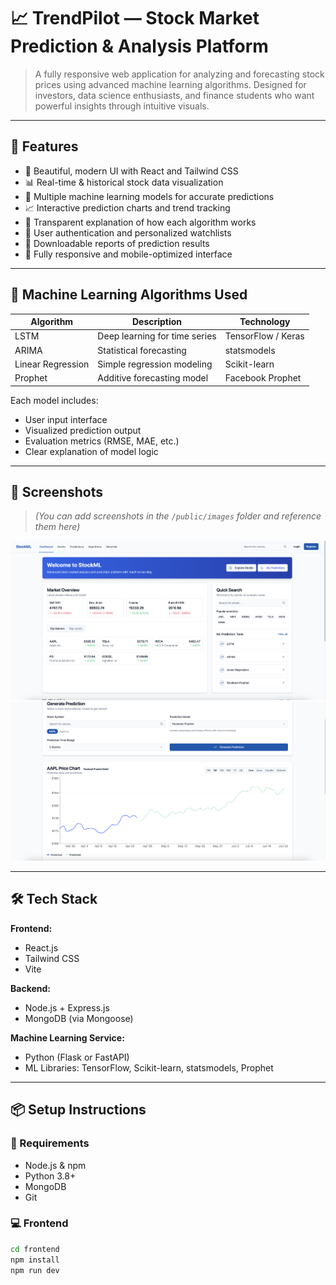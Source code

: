 # 📈 TrendPilot — Stock Market Prediction & Analysis Platform

> A fully responsive web application for analyzing and forecasting stock prices using advanced machine learning algorithms. Designed for investors, data science enthusiasts, and finance students who want powerful insights through intuitive visuals.

---

## 🚀 Features

- 🎨 Beautiful, modern UI with React and Tailwind CSS  
- 📊 Real-time & historical stock data visualization  
- 🤖 Multiple machine learning models for accurate predictions  
- 📈 Interactive prediction charts and trend tracking  
- 🧠 Transparent explanation of how each algorithm works  
- 🔐 User authentication and personalized watchlists  
- 📄 Downloadable reports of prediction results  
- 📱 Fully responsive and mobile-optimized interface  

---

## 🧠 Machine Learning Algorithms Used

| Algorithm         | Description                       | Technology         |
|------------------|-----------------------------------|--------------------|
| LSTM              | Deep learning for time series     | TensorFlow / Keras |
| ARIMA             | Statistical forecasting           | statsmodels        |
| Linear Regression | Simple regression modeling        | Scikit-learn       |
| Prophet           | Additive forecasting model        | Facebook Prophet   |

Each model includes:
- User input interface
- Visualized prediction output
- Evaluation metrics (RMSE, MAE, etc.)
- Clear explanation of model logic

---

## 📸 Screenshots

> *(You can add screenshots in the `/public/images` folder and reference them here)*

![Dashboard Preview](./public/images/dashboard-preview.png)  
![Prediction Results](./public/images/prediction-results.png)

---

## 🛠️ Tech Stack

**Frontend:**  
- React.js  
- Tailwind CSS  
- Vite

**Backend:**  
- Node.js + Express.js  
- MongoDB (via Mongoose)

**Machine Learning Service:**  
- Python (Flask or FastAPI)  
- ML Libraries: TensorFlow, Scikit-learn, statsmodels, Prophet

---

## 📦 Setup Instructions

### 🔧 Requirements

- Node.js & npm
- Python 3.8+
- MongoDB
- Git

### 💻 Frontend

```bash
cd frontend
npm install
npm run dev
